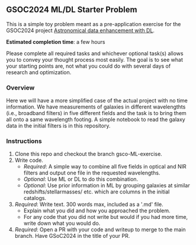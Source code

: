 ## GSOC2024 ML/DL Starter Problem

This is a simple toy problem meant as a pre-application exercise for the GSOC2024 project [Astronomical data enhancement with DL](https://openastronomy.org/gsoc/gsoc2024/#/projects?project=astronomical_data_enhancement_with_dl). 

**Estimated completion time**: a few hours

Please complete all required tasks and whichever optional task(s) allows you to convey your thought process most easily. The goal is to see what your starting points are, not what you could do with several days of research and optimization.

### Overview

Here we will have a more simplified case of the actual project with no time information. We have measurements of galaxies in different wavelengthts (i.e., broadband filters) in five different fields and the task is to bring them all onto a same wavelength footing. A simple notebook to read the galaxy data in the initial filters is in this repository.


### Instructions

1. Clone this repo and checkout the branch gsco-ML-exercise.
2. Write code.
    - _Required_: A simple way to combine all five fields in optical and NIR filters and output one file in the requested wavelengths.
    - _Optional_: Use ML or DL to do this combination.
    - _Optional_: Use prior information in ML by grouping galaxies at similar redshifts/stellarmasses/ etc. which are columns in the initial catalogs.
3. _Required_: Write text. 300 words max, included as a '.md' file.
    - Explain what you did and how you approached the problem.
    - For any code that you did not write but would if you had more time, write down what you would do.
4. _Required_: Open a PR with your code and writeup to merge to the main branch. Have GSoC2024 in the title of your PR.
